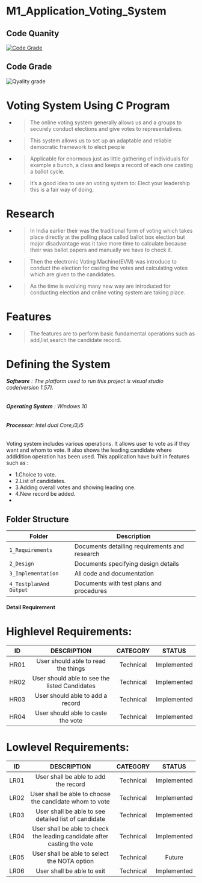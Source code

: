 # M1_Application_Voting_System

## Code Quanity

[![Code Grade](https://www.code-inspector.com/project/27819/score/svg)](https://frontend.code-inspector.com/public/project/27819/M1_Application_Voting/dashboard)

## Code Grade

![Qyality grade](https://www.code-inspector.com/project/27819/status/svg)



# Voting System Using C Program

- > The online voting system generally allows us and a groups to securely conduct elections and give votes to representatives.
- > This system allows us to set up an adaptable and reliable democratic framework to elect people 
- > Applicable for enormous just as little gathering of individuals for example a bunch, a class and keeps a record of each one casting a ballot cycle. 
- > It’s a good idea to use an voting system to: Elect your leadership this is a fair way of doing.

# Research
- > In India earlier their was the traditional form of voting which takes place directly at the polling place called ballot box election but major disadvantage was it take more time to calculate because their was ballot papers and manually we have to check it. 
- >Then the electronic Voting Machine(EVM) was introduce to conduct the election for casting the votes and calculating votes which are given to the candidates.
- >As the time is evolving many new way are introduced for conducting election and online voting system are taking place.

# Features
- > The features are to perform basic fundamental operations such as add,list,search the candidate record.

# Defining the System
###### **Software** :  The platform  used to run  this project is visual studio code(version 1.57).
###### **Operating System** :  Windows 10
###### **Processor**: Intel dual Core,i3,i5

Voting system includes various operations. It allows user to vote as if they want and whom to vote. It also shows the leading candidate where addidition operation has been used.
    This application have built in features such as :
    
   * 1.Choice to vote.
  * 2.List of candidates.
   * 3.Adding overall votes and showing leading one.
  * 4.New record be added.
  * 
## Folder Structure
|Folder             | Description |
|-------------------| -----------------------------------------|
| `1_Requirements`   | Documents detailing requirements and research|
| `2_Design`         | Documents specifying design details|
| `3_Implementation` | All code and documentation|
| `4_TestplanAnd Output`      | Documents with test plans and procedures


#### **Detail Requirement**
# Highlevel Requirements:
  |  ID   |     DESCRIPTION                     |   CATEGORY  |  STATUS      |       
  |:-----:|:-----------------------------------:|:-----------:|:------------:|
  |HR01   |User should able to read the things  | Technical   | Implemented  |
  |HR02   |User should able to see the listed Candidates | Technical   | Implemented  |
  |HR03   |User should able to add a record   | Technical   |Implemented   |
  |HR04  | User should able to caste the vote | Technical | Implemented|

# Lowlevel Requirements:
 
   |  ID   |     DESCRIPTION                     |   CATEGORY  |  STATUS      |       
  |:-----:|:-----------------------------------:|:-----------:|:------------:|
  |LR01  |User shall be able to add the record  | Technical   | Implemented  |
  |LR02  |User shall be able to choose the candidate whom to vote | Technical   | Implemented  |
  |LR03   | User shall be able to see detailed list of candidate | Technical   |Implemented   |
  |LR04 | User shall be able to check the leading candidate after casting the vote|Technical|Implemented|
  |LR05| User shall be able to select the NOTA option|Technical|Future|
  |LR06| User shall be able to exit |Technical|Implemented|
